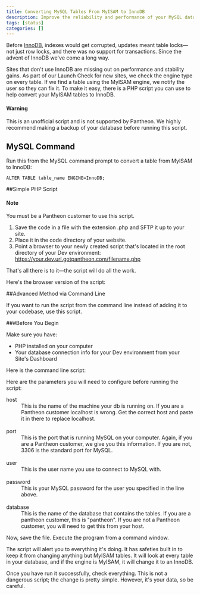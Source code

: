 ```yaml
---
title: Converting MySQL Tables From MyISAM to InnoDB
description: Improve the reliability and performance of your MySQL database by moving to InnoDB.
tags: [status]
categories: []
---
```

Before [InnoDB](https://dev.mysql.com/doc/refman/5.5/en/innodb-storage-engine.html), indexes would get corrupted, updates meant table locks—not just row locks, and there was no support for transactions. Since the advent of InnoDB we've come a long way.

Sites that don't use InnoDB are missing out on performance and stability gains.  As part of our Launch Check for new sites, we check the engine type on every table. If we find a table using the MyISAM engine, we notify the user so they can fix it. To make it easy, there is a PHP script you can use to help convert your MyISAM tables to InnoDB.

<div class="alert alert-danger" role="alert"><h4 class="info">Warning</h4>
 <p>This is an unofficial script and is not supported by Pantheon. We highly recommend making a backup of your database before running this script.</p>
</div>

## MySQL Command

Run this from the MySQL command prompt to convert a table from MyISAM to InnoDB:

```
ALTER TABLE table_name ENGINE=InnoDB;
```

##Simple PHP Script

<div class="alert alert-info" role="alert">
<h4 class="info">Note</h4>
<p>You must be a Pantheon customer to use this script.</p></div>

1. Save the code in a file with the extension .php and SFTP it up to your site.
2. Place it in the code directory of your website.
3. Point a browser to your newly created script that's located in the root directory of your Dev environment:
https://your.dev.url.gotpantheon.com/filename.php

That's all there is to it—the script will do all the work.

Here's the browser version of the script:

<script src="//gist.github.com/calevans/9944410.js"></script>

##Advanced Method via Command Line

If you want to run the script from the command line instead of adding it to your codebase, use this script.

###Before You Begin

Make sure you have:

- PHP installed on your computer
- Your database connection info for your Dev environment from your Site's Dashboard

Here is the command line script:

<script src="//gist.github.com/calevans/9943627.js"></script>

Here are the parameters you will need to configure before running the script:
<dl>
	<dt>host</dt>
	<dd>This is the name of the machine your db is running on. If you are a Pantheon customer localhost is wrong. Get the correct host and paste it in there to replace localhost.</dd><br>
  <dt>port</dt>
  <dd>This is the port that is running MySQL on your computer. Again, if you are a Pantheon customer, we give you this information. If you are not, 3306 is the standard port for MySQL.</dd><br>
  <dt>user </dt>
  <dd>This is the user name you use to connect to MySQL with.</dd><br>
  <dt>password</dt>
  <dd>This is your MySQL password for the user you specified in the line above.</dd><br>
  <dt>database</dt>
  <dd>This is the name of the database that contains the tables. If you are a pantheon customer, this is "pantheon". If you are not a Pantheon customer, you will need to get this from your host.</dd>
</dl>

Now, save the file. Execute the program from a command window.

The script will alert you to everything it's doing. It has safeties built in to keep it from changing anything but MyISAM tables. It will look at every table in your database, and if the engine is MyISAM, it will change it to an InnoDB.

Once you have run it successfully, check everything. This is not a dangerous script; the change is pretty simple. However, it's your data, so be careful.

